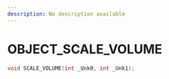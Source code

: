 ```yaml
---
description: No description available 
---
```


# OBJECT\_SCALE_VOLUME

```cpp
void SCALE_VOLUME(int _Unk0, int _Unk1);
```